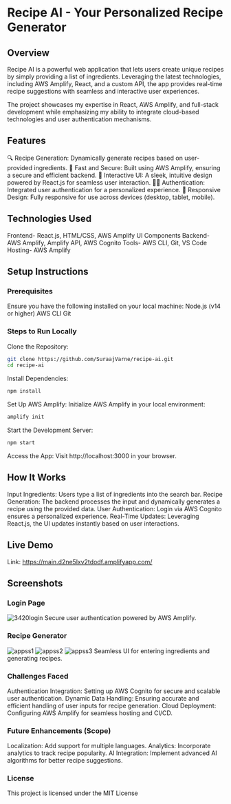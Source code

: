 # Recipe AI - Your Personalized Recipe Generator

## Overview
Recipe AI is a powerful web application that lets users create unique recipes by simply providing a list of ingredients. Leveraging the latest technologies, including AWS Amplify, React, and a custom API, the app provides real-time recipe suggestions with seamless and interactive user experiences.

The project showcases my expertise in React, AWS Amplify, and full-stack development while emphasizing my ability to integrate cloud-based technologies and user authentication mechanisms.

## Features
🔍 Recipe Generation: Dynamically generate recipes based on user-provided ingredients.
🚀 Fast and Secure: Built using AWS Amplify, ensuring a secure and efficient backend.
🌟 Interactive UI: A sleek, intuitive design powered by React.js for seamless user interaction.
🧑‍💻 Authentication: Integrated user authentication for a personalized experience.
📱 Responsive Design: Fully responsive for use across devices (desktop, tablet, mobile).

## Technologies Used
Frontend-	React.js, HTML/CSS, AWS Amplify UI Components
Backend-	AWS Amplify, Amplify API, AWS Cognito
Tools-	AWS CLI, Git, VS Code
Hosting-	AWS Amplify

## Setup Instructions

### Prerequisites
Ensure you have the following installed on your local machine:
Node.js (v14 or higher)
AWS CLI
Git

### Steps to Run Locally
Clone the Repository:
```bash
git clone https://github.com/SuraajVarne/recipe-ai.git
cd recipe-ai
```

Install Dependencies:
```bash
npm install
```

Set Up AWS Amplify: Initialize AWS Amplify in your local environment:
```bash
amplify init
```

Start the Development Server:
```bash
npm start
```

Access the App: Visit http://localhost:3000 in your browser.

## How It Works
Input Ingredients: Users type a list of ingredients into the search bar.
Recipe Generation: The backend processes the input and dynamically generates a recipe using the provided data.
User Authentication: Login via AWS Cognito ensures a personalized experience.
Real-Time Updates: Leveraging React.js, the UI updates instantly based on user interactions.

## Live Demo
Link: https://main.d2ne5lxv2tdodf.amplifyapp.com/

## Screenshots

### Login Page 
![3420login](https://github.com/user-attachments/assets/9bf062f8-b98f-4555-9448-c9aa69a83af1)
Secure user authentication powered by AWS Amplify.



### Recipe Generator
![appss1](https://github.com/user-attachments/assets/3ce62ffc-47c5-40ce-b297-dcfc7b7218e1)
![appss2](https://github.com/user-attachments/assets/bcc78f6d-e5c7-4acf-ad4b-273a34414ee6)
![appss3](https://github.com/user-attachments/assets/cebad2cd-9abd-440a-ac12-66a9864741e7)
Seamless UI for entering ingredients and generating recipes.

### Challenges Faced
Authentication Integration: Setting up AWS Cognito for secure and scalable user authentication.
Dynamic Data Handling: Ensuring accurate and efficient handling of user inputs for recipe generation.
Cloud Deployment: Configuring AWS Amplify for seamless hosting and CI/CD.

### Future Enhancements (Scope)
Localization: Add support for multiple languages.
Analytics: Incorporate analytics to track recipe popularity.
AI Integration: Implement advanced AI algorithms for better recipe suggestions.

### License
This project is licensed under the MIT License




